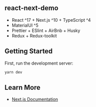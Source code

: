 ## react-next-demo

- React ^17 + Next.js ^10 + TypeScript ^4
- MaterialUI ^5
- Prettier + ESlint + AirBnb + Husky
- Redux + Redux-toolkit

## Getting Started

First, run the development server:

```bash
yarn dev
```

## Learn More

- [Next.js Documentation](https://nextjs.org/docs)
